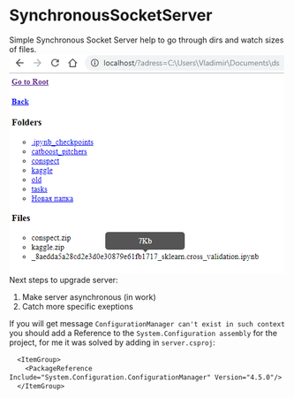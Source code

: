 # SynchronousSocketServer
Simple Synchronous Socket Server help to go through dirs and watch sizes of files.
![](/img/example.PNG)
Next steps to upgrade server:
1. Make server asynchronous (in work)
2. Catch more specific exeptions


If you will get message `ConfigurationManager can't exist in such context` you should add a Reference to the `System.Configuration assembly` for the project, for me it was solved by adding in `server.csproj`:
```
  <ItemGroup>
    <PackageReference Include="System.Configuration.ConfigurationManager" Version="4.5.0"/>
  </ItemGroup>
```


